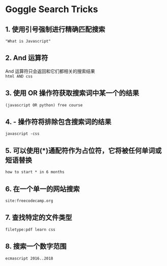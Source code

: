 # Goggle Search Tricks

## 1. 使用引号强制进行精确匹配搜索

`"What is Javascript"`

## 2. And 运算符

And 运算符只会返回和它们都相关的搜索结果  
`html AND css`

## 3. 使用 OR 操作符获取搜索词中某一个的结果

`(javascript OR python) free course`

## 4. - 操作符将排除包含搜索词的结果

`javascript -css`

## 5. 可以使用(\*)通配符作为占位符，它将被任何单词或短语替换

`how to start * in 6 months`

## 6. 在一个单一的网站搜索

`site:freecodecamp.org`

## 7. 查找特定的文件类型

`filetype:pdf learn css`

## 8. 搜索一个数字范围

`ecmascript 2016..2018`

